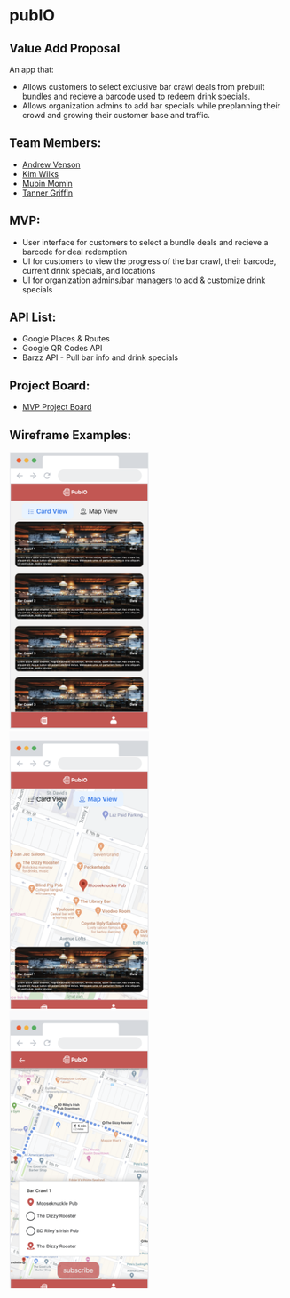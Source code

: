 # pubIO

## Value Add Proposal
An app that:
  - Allows customers to select exclusive bar crawl deals from prebuilt bundles and recieve a barcode used to redeem drink specials.
  - Allows organization admins to add bar specials while preplanning their crowd and growing their customer base and traffic.

## Team Members:
  - <a href="https://github.com/andrewvenson">Andrew Venson</a>
  - <a href="https://github.com/kwilks3">Kim Wilks</a>
  - <a href="https://github.com/mmomin11">Mubin Momin</a>
  - <a href="https://github.com/tan-x">Tanner Griffin</a>
  
## MVP:
  - User interface for customers to select a bundle deals and recieve a barcode for deal redemption
  - UI for customers to view the progress of the bar crawl, their barcode, current drink specials, and locations
  - UI for organization admins/bar managers to add & customize drink specials
  
## API List:
  - Google Places & Routes
  - Google QR Codes API
  - Barzz API - Pull bar info and drink specials
  
## Project Board:
  - <a href="https://github.com/pubIO-2020/pubIO/projects/1">MVP Project Board</a>

## Wireframe Examples:
<img src="assets/images/cardView.png" height="500px" alt="Card View"/>
<img src="assets/images/mapView.png" height="500px" alt="Map View"/>
<img src="assets/images/crawlView.png" height="500px" alt="Crawl View"/>
